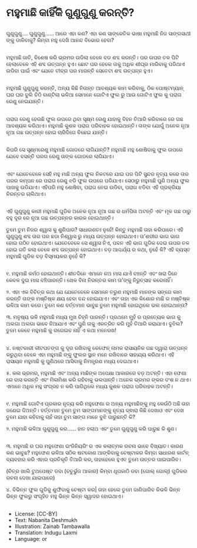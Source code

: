 # ମହୁମାଛି କାହିଁକି ଗୁଣୁଗୁଣୁ କରନ୍ତି?

##
ଗୁଣୁଗୁଣୁ.... ଗୁଣୁଗୁଣୁ...... ଆରେ ଏହା କଣ? ଏହା କଣ ସାଙ୍କେତିକ ଭାଷା ମହୁମାଛି ନିଜ ସାଙ୍ଗସାଥୀ ଙ୍କୁ ଡାକିବାକୁ? କିମ୍ବା ମହୁ ଦେଖି ଆନନ୍ଦ ବିଭୋର ହେବା?

##
ମହୁମାଛି ଜାତି, ବିଶେଷ କରି ଭ୍ରମର ଉଡିଲା ବେଳେ ବଡ ଶବ୍ଦ କରନ୍ତି। ପର ଉପର ତଳ ପିଟି ହେଲାବେଳେ ଏହି ଶବ୍ଦ ଉତ୍ପନ୍ନ ହୁଏ। ଛୋଟ ପର ହେଲେ ତାକୁ ଅଧିକ ଶୀଘ୍ର ମାରିବାକୁ ପଡିଥାଏ ଉଡିବା ପାଇଁ ଏବଂ ଯେତେ ତୀବ୍ର ପର ମାରନ୍ତି ସେତେଟା ଶବ୍ଦ ଉତ୍ପନ୍ନ ହୁଏ।

##
ମହୁମାଛି ଗୁଣୁଗୁଣୁ କରନ୍ତି, ଅନ୍ୟ କିଛି ନିତାନ୍ତ ଆବଶ୍ୟକ କାମ କରିବାକୁ, ଠିକ ପୋଷ୍ଟମ୍ୟାନ୍ ଘର ଘର ବୁଲି ଚିଠି ବାଣ୍ଟିଲା ଭଳିଆ ସେମାନେ ଗୋଟିଏ ଫୁଲ ରୁ ଆଉ ଗୋଟିଏ ଫୁଲ କୁ ପରାଗ ରେଣୁ ନେଇଯାନ୍ତି।

##
ପରାଗ ରେଣୁ ହେଉଛି ଫୁଲ ଉପରେ ଥିବା ସୂକ୍ଷ୍ମ ରେଣୁ ଯାହାକୁ ବିହନ ତିଆରି କରିବାରେ ରେ ଗଛ ଆବଶ୍ୟକ କରିଥାଏ। ମହୁମାଛି କୁଶଳ ପରାଗ ପରିବାହକ ହୋଇଥାନ୍ତି। ତାଙ୍କ ଯୋଗୁଁ ଅନେକ ନୂଆ ନୂଆ ଗଛ ଉତ୍ପନ୍ନ ହୋଇ ଚାରିଦିଗେ ବିଛେଇ ଯାନ୍ତି।

##
କିପରି ସେ ସୂକ୍ଷ୍ମରେଣୁ ମହୁମାଛି ଗୋଡରେ ଲାଗିଯାନ୍ତି? ମହୁମାଛି ମହୁ ଶୋଷିବାକୁ ଫୁଲ ଉପରେ ଯେବେ ବସନ୍ତି ପରଗ ରେଣୁ ତାଙ୍କ ଗୋଡରେ ଲାଗିଯାଏ।

##
ଏବଂ ଯେତେବେଳେ ସେହି ମହୁ ମାଛି ଅନ୍ୟ ଫୁଲ ନିକଟରେ ଯାଇ ପର ପିଟି ସୁନ୍ଦର ନୃତ୍ୟ କରେ ତାର ପରର କମ୍ପନ ରେ ପରାଗ ରେଣୁ ଝଡି ଫୁଲ ଉପରେ ପଡିଯାଏ। ସେଠାରୁ ମହୁମାଛି ପୁଣି ଅନ୍ୟ ଫୁଲ ପାଖକୁ ଉଡିଯାଏ। ଏହିପରି ମହୁ ଶୋଷିବା, ପରାଗ ନେଇ ଉଡିବା, ପରାଗ ଝଡିବା ଏହି ପ୍ରକ୍ରିୟା ନିରନ୍ତର ଚାଲିଥାଏ।

##
ଏହି ଗୁଣୁଗୁଣୁ କାରୀ ମହୁମାଛି ଗୁଡିକ ଅନେକ ନୂଆ ନୂଆ ଗଛ ର ଧର୍ମପିତା ଅଟନ୍ତି ଏବଂ ମୂଳ ଗଛ ଠାରୁ ବହୁ ଦୂର ରେ ନୂଆ ଗଛ ଉତ୍ପନ୍ନର କାରକ ହୋଇଥାନ୍ତି।

ତୁମେ ତୁମ ନିଜର ଶ୍ୱାସ କୁ ଶୁଣିପାର? ସାଧାରଣତଃ ନୁହେଁ! କିନ୍ତୁ ମହୁମାଛି ତାହା କରିପାରେ। ଏହି ଗୁଣୁଗୁଣୁ ଶବ୍ଦ ତାର ପର ଛଡା ନିଶ୍ୱାସ ରୁ ମଧ୍ୟ ଉତ୍ପନ୍ନ ହୋଇଥାଏ। ତା’ଶରୀର ଭାଗ ଭାଗ ହୋଇ ଗଠିତ ହୋଇଥାଏ। ଯେତେବେଳେ ସେ ଶ୍ୱାସ ନିଏ, ପବନ ଏହି ଭାଗ ଗୁଡିକ ଦେଇ ଉପର ତଳ ହୋଇ ଗତି କଲା ବେଳେ ଶବ୍ଦ ଉତ୍ପନ୍ନ ହୋଇଥାଏ। ବଡ଼ ଆଶ୍ଚର୍ଯ୍ୟ ର କଥା, ନୁହେଁ କି? ଏହି ବ୍ୟସ୍ତ ମହୁମାଛି ଗୁଡିକ ବଡ଼ ବିସ୍ମୟକର ନୁହେଁ କି?

##
୧. ମହୁମାଛି କର୍ମଠ ହୋଇଥାନ୍ତି। ଶୀତଦିନେ ଏମାନେ ନଅ ମାସ ଯାଏଁ ବଞ୍ଚନ୍ତି ଏବଂ ଖରା ଦିନେ କେବଳ ଦୁଇ ମାସ ବଞ୍ଚିପାରନ୍ତି। ଖେଳ ବିନା ନିରନ୍ତର କାମ ତା’ଙ୍କୁ ନିରୁତ୍ସାହ କରେନାହିଁ।

୨. ଏହା ଏକ ବିଚିତ୍ର କଥା ଯେ ଯେତେବେଳେ ସେମାନେ ତରୁଣ ମହୁମାଛି ମାନଙ୍କ ସଙ୍ଗେ କାମ କରନ୍ତି ତାଙ୍କ ମଷ୍ତିଷ୍କ କ୍ଷୟ ହେବା ବନ୍ଦ ହୋଇଯାଏ। ଏବଂ ତାହା ଏକ କିଶୋର ମାଛି ର ମଷ୍ତିଷ୍କ ଭଳିଆ କାମ କରେ। ତୁମେ କଣ ବର୍ତ୍ତମାନ ଭାବୁଛ ତୁମେ ମହୁମାଛି ହୋଇଥିଲେ ଭଲ ହୋଇଥାନ୍ତା?

୩. ମନୁଷ୍ୟ ଭଳି ମହୁମାଛି ମଧ୍ୟ ମୁଖ ଚିହ୍ନି ପାରନ୍ତି। ପ୍ରଥମେ ମୁହଁ ର ପ୍ରତ୍ୟେକ ଭାଗ କୁ ଅଲଗା ଅଲଗା ଭାବେ ନିଆଯାଏ ଏବଂ ପୁଣି ତାକୁ ଏକତ୍ରିତ କରି ମୁହଁ ତିଆରି କରାଯାଏ। ବୁଝିଲ? ତୁମେ କେବେ ମହୁମାଛି କୁ ରଗେଇବ ନାହିଁ ଏ କଥା ମନେରଖ!

##
୪. ନଷ୍ଟକାରୀ କୀଟପତଙ୍ଗ କୁ ଦୂର ରଖିବାକୁ କେଫେନ୍ ନାମକ ରାସାୟନିକ ଗଛ ଦ୍ୱାରା ଉତ୍ପନ୍ନ କରୁଥିବା ବେଳେ ଏହା ମହୁମାଛି ଙ୍କୁ ଫୁଲର ସ୍ଥାନ ମନେ ରଖିବାରେ ସାହାଯ୍ୟ କରିଥାଏ। ଏହି ରାସାୟନ ମହୁମାଛି କୁ ପୁଣିଥରେ ଆସିବାକୁ ନିମନ୍ତ୍ରଣ ମଧ୍ୟ ଦେଇଥାଏ।

୫. କଳା ଭ୍ରମର, ମହୁମାଛି ଏବଂ ଅନ୍ୟ ମାଛିଙ୍କ ଅପେକ୍ଷା ଆକାରରେ ବଡ଼ ଅଟନ୍ତି। ଏହା ଫେଣା ରେ ବାସ କରନ୍ତି ଏବଂ ମିଳାମିଶା କରି ରହିବାକୁ ଭଲପାନ୍ତି। ଅନେକ ଭ୍ରମର ଙ୍କର ଦଂଶ ନ ଥାଏ। ଏମାନେ ଅଧିକ ମହୁ ସଂଗ୍ରହ ନ କରି ପାରିଥିଲେ ମଧ୍ୟ କୁଶଳ ପରାଗ ପରିବାହକ ଅଟନ୍ତି।

##
୧. ମହୁମାଛି ଗୋଟିଏ ପ୍ରକାର ନୃତ୍ୟ କରି ମହୁଫେଣା ର ଅନ୍ୟ ମହୁମାଛିଙ୍କୁ ମହୁ କେଉଁଠି ଅଛି ତାହା ଜଣେଇ ଦିଅନ୍ତି। ବର୍ତ୍ତମାନ ତୁମେ ତୁମ ସାଙ୍ଗମାନଙ୍କୁ ନୃତ୍ୟ ଦ୍ଵାରା କିଛି ଦେଖାଓ ଏବଂ ଦେଖ ତୁମେ ଯାହା କହିବାକୁ ଚାହଁ ତାହା ତୁମ ସାଙ୍ଗ ମାନେ ବୁଝି ପାରୁଛନ୍ତି କି?

୨. ମହୁମାଛି ଭଳିଆ ଗୁଣୁଗୁଣୁ କର...... ହାତ ହଲାଅ ଏବଂ ତୁମେ ଗୁଣୁଗୁଣୁ କରି ପାରୁଛ କି ଶୁଣ।

##
୩. ମହୁମାଛି ର ଘର ମହୁଫେଣା ଇଂଜିନିୟରିଂ ର ଏକ କଲାତ୍ମକ ରଚନା ଭାବେ ବିଖ୍ୟାତ। କାରଣ କଣ ଭାବୁଛ? ମହୁଫେଣ ଭଳିଆ ସଠିକ ଷଟକୋଣ ଆଙ୍କିବାକୁ ଚେଷ୍ଟାକର କିମ୍ବା ସାଧାରଣ କାର୍ଟନ୍ ବ୍ୟବହାର କରି ଏହାର ପ୍ରତିକୃତି ତିଆରି କର, ତାହାହେଲେ ହୁଏତ ତୁମେ ଉତ୍ତର ପାଇପାରିବ।

(ଚିତ୍ର ଖାଲି ଟୁଥପେଷ୍ଟ ଡବା (ଚତୁର୍ଭୁଜ ଆକାର) କିମ୍ବା ଧୂପକାଠି ଡବା (ଗୋଲ୍ ଗୋଲ୍) ଗୁଡିକର ରଚନା ଦେଖା ଯାଇପାରେ)

୪. ବିଭିନ୍ନ ଫୁଲ ଗୁଡିକୁ ଶୁଙ୍ଘିବାକୁ ଚେଷ୍ଟା କର| ତାହା ହେଲେ ତୁମେ ଜାଣିପାରିବ କିଭଳି ଭିନ୍ନ ଭିନ୍ନ ଫୁଲରୁ ସଂଗୃହିତ ମହୁ ଭିନ୍ନ ଭିନ୍ନ ସ୍ୱାଦର ହୋଇଥାଏ।

##
* License: [CC-BY]
* Text: Nabanita Deshmukh
* Illustration: Zainab Tambawalla
* Translation: Indugu Laxmi
* Language: or
